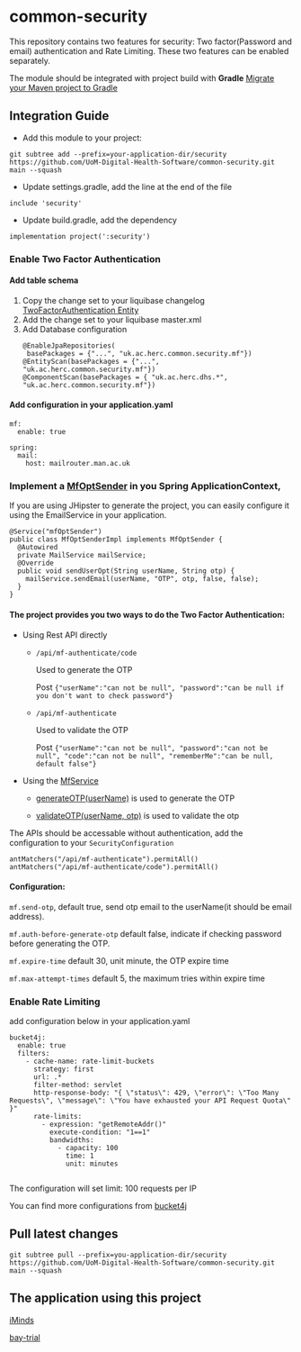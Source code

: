 # common-security
This repository contains two features for security: Two factor(Password and email) authentication and Rate Limiting.
These two features can be enabled separately.

The module should be integrated with project build with **Gradle**
[Migrate your Maven project to Gradle](https://www.baeldung.com/maven-convert-to-gradle)

## Integration Guide

* Add this module to your project:
```
git subtree add --prefix=your-application-dir/security https://github.com/UoM-Digital-Health-Software/common-security.git main --squash
```
* Update settings.gradle, add the line at the end of the file
```
include 'security'
```
* Update build.gradle, add the dependency
```
implementation project(':security')
```


### Enable Two Factor Authentication
#### Add table schema
1. Copy the change set to your liquibase changelog [TwoFactorAuthentication Entity](https://github.com/UoM-Digital-Health-Software/common-security/blob/main/src/main/resources/20210810105214_added_entity_TwoFactorAuthentication.xml)
2. Add the change set to your liquibase master.xml
3. Add Database configuration
   ```
   @EnableJpaRepositories(
    basePackages = {"...", "uk.ac.herc.common.security.mf"})
   @EntityScan(basePackages = {"...", "uk.ac.herc.common.security.mf"})
   @ComponentScan(basePackages = { "uk.ac.herc.dhs.*", "uk.ac.herc.common.security.mf"})
   ```
#### Add configuration in your application.yaml
```
mf:
  enable: true
```

```
spring:
  mail:
    host: mailrouter.man.ac.uk
```

### Implement a [MfOptSender](https://github.com/UoM-Digital-Health-Software/common-security/blob/main/src/main/java/uk/ac/herc/common/security/mf/MfOptSender.java) in you Spring ApplicationContext, 
If you are using JHipster to generate the project, you can easily configure it using the EmailService in your application.
```
@Service("mfOptSender")
public class MfOptSenderImpl implements MfOptSender {
  @Autowired
  private MailService mailService;
  @Override
  public void sendUserOpt(String userName, String otp) {
    mailService.sendEmail(userName, "OTP", otp, false, false);
  }
}
```

#### The project provides you two ways to do the Two Factor Authentication:
- Using Rest API directly

  - ```/api/mf-authenticate/code``` 

    Used to generate the OTP

    Post ```{"userName":"can not be null", "password":"can be null if you don't want to check password"}```
  - ```/api/mf-authenticate``` 

    Used to validate the OTP

    Post ```{"userName":"can not be null", "password":"can not be null", "code":"can not be null", "rememberMe":"can be null, default false"}```
- Using the [MfService](https://github.com/UoM-Digital-Health-Software/common-security/blob/main/src/main/java/uk/ac/herc/common/security/mf/MfService.java)

  - [generateOTP(userName)](https://github.com/UoM-Digital-Health-Software/common-security/blob/main/src/main/java/uk/ac/herc/common/security/mf/MfService.java#L4) is used to generate the OTP

  - [validateOTP(userName, otp)](https://github.com/UoM-Digital-Health-Software/common-security/blob/main/src/main/java/uk/ac/herc/common/security/mf/MfService.java#L6) is used to validate the otp

The APIs should be accessable without authentication, add the configuration to your ```SecurityConfiguration```
```
antMatchers("/api/mf-authenticate").permitAll()
antMatchers("/api/mf-authenticate/code").permitAll()
```

#### Configuration:
  
  ```mf.send-otp```, default true, send otp email to the userName(it should be email address).
  
  ```mf.auth-before-generate-otp``` default false, indicate if checking password before generating the OTP.
  
  ```mf.expire-time``` default 30, unit minute, the OTP expire time
  
  ```mf.max-attempt-times``` default 5, the maximum tries within expire time 

### Enable Rate Limiting
add configuration below in your application.yaml
```
bucket4j:
  enable: true
  filters:
    - cache-name: rate-limit-buckets
      strategy: first
      url: .*
      filter-method: servlet
      http-response-body: "{ \"status\": 429, \"error\": \"Too Many Requests\", \"message\": \"You have exhausted your API Request Quota\" }"
      rate-limits:
        - expression: "getRemoteAddr()"
          execute-condition: "1==1"
          bandwidths:
            - capacity: 100
              time: 1
              unit: minutes
              
```
The configuration will set limit: 100 requests per IP

You can find more configurations from [bucket4j](https://www.baeldung.com/spring-bucket4j)

## Pull latest changes
```
git subtree pull --prefix=you-application-dir/security https://github.com/UoM-Digital-Health-Software/common-security.git main --squash
```

## The application using this project
[iMinds](https://github.com/UoM-Digital-Health-Software/iMinds)

[bay-trial](https://github.com/UoM-Digital-Health-Software/bay-trial)

